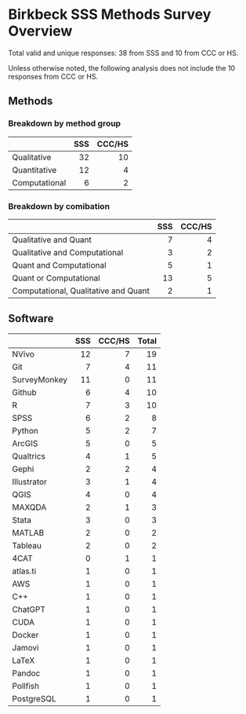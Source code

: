 # Birkbeck SSS Methods Survey Overview

Total valid and unique responses: 38 from SSS and 10 from CCC or HS.

Unless otherwise noted, the following analysis does not include the 10 responses from CCC or HS.

## Methods

### Breakdown by method group

|              | SSS| CCC/HS|
|:-------------|---:|------:|
|Qualitative   |  32|     10|
|Quantitative  |  12|      4|
|Computational |   6|      2|

### Breakdown by comibation

|                                     | SSS| CCC/HS|
|:------------------------------------|---:|------:|
|Qualitative and Quant                |   7|      4|
|Qualitative and Computational        |   3|      2|
|Quant and Computational              |   5|      1|
|Quant or Computational               |  13|      5|
|Computational, Qualitative and Quant |   2|      1|2

## Software

|             | SSS| CCC/HS| Total|
|:------------|---:|------:|-----:|
|NVivo        |  12|      7|    19|
|Git          |   7|      4|    11|
|SurveyMonkey |  11|      0|    11|
|Github       |   6|      4|    10|
|R            |   7|      3|    10|
|SPSS         |   6|      2|     8|
|Python       |   5|      2|     7|
|ArcGIS       |   5|      0|     5|
|Qualtrics    |   4|      1|     5|
|Gephi        |   2|      2|     4|
|Illustrator  |   3|      1|     4|
|QGIS         |   4|      0|     4|
|MAXQDA       |   2|      1|     3|
|Stata        |   3|      0|     3|
|MATLAB       |   2|      0|     2|
|Tableau      |   2|      0|     2|
|4CAT         |   0|      1|     1|
|atlas.ti     |   1|      0|     1|
|AWS          |   1|      0|     1|
|C++          |   1|      0|     1|
|ChatGPT      |   1|      0|     1|
|CUDA         |   1|      0|     1|
|Docker       |   1|      0|     1|
|Jamovi       |   1|      0|     1|
|LaTeX        |   1|      0|     1|
|Pandoc       |   1|      0|     1|
|Pollfish     |   1|      0|     1|
|PostgreSQL   |   1|      0|     1|